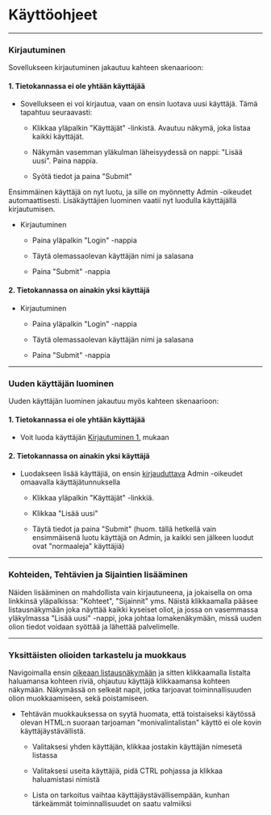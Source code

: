 # Käyttöohjeet

---------

### Kirjautuminen

Sovellukseen kirjautuminen jakautuu kahteen skenaarioon:
#### 1. Tietokannassa ei ole yhtään käyttäjää
* Sovellukseen ei voi kirjautua, vaan on ensin luotava uusi käyttäjä. Tämä tapahtuu seuraavasti:

  * Klikkaa yläpalkin "Käyttäjät" -linkistä. Avautuu näkymä, joka listaa kaikki käyttäjät.

  * Näkymän vasemman yläkulman läheisyydessä on nappi: "Lisää uusi". Paina nappia.

  * Syötä tiedot ja paina "Submit"

Ensimmäinen käyttäjä on nyt luotu, ja sille on myönnetty Admin -oikeudet automaattisesti.
Lisäkäyttäjien luominen vaatii nyt luodulla käyttäjällä kirjautumisen.

* Kirjautuminen
  * Paina yläpalkin "Login" -nappia

  * Täytä olemassaolevan käyttäjän nimi ja salasana

  * Paina "Submit" -nappia


#### 2. Tietokannassa on ainakin yksi käyttäjä

* Kirjautuminen
  * Paina yläpalkin "Login" -nappia

  * Täytä olemassaolevan käyttäjän nimi ja salasana

  * Paina "Submit" -nappia

---------


### Uuden käyttäjän luominen

Uuden käyttäjän luominen jakautuu myös kahteen skenaarioon:
#### 1. Tietokannassa ei ole yhtään käyttäjää
* Voit luoda käyttäjän [Kirjautuminen 1.](#kirjautuminen) mukaan

#### 2. Tietokannassa on ainakin yksi käyttäjä
* Luodakseen lisää käyttäjiä, on ensin [kirjauduttava](#2-tietokannassa-on-ainakin-yksi-käyttäjä) Admin -oikeudet omaavalla käyttäjätunnuksella

  * Klikkaa yläpalkin "Käyttäjät" -linkkiä.

  * Klikkaa "Lisää uusi"

  * Täytä tiedot ja paina "Submit"
    (huom. tällä hetkellä vain ensimmäisenä luotu käyttäjä on Admin, ja kaikki
    sen jälkeen luodut ovat "normaaleja" käyttäjiä)


-------

### Kohteiden, Tehtävien ja Sijaintien lisääminen

Näiden lisääminen on mahdollista vain kirjautuneena, ja jokaisella on oma linkkinsä
yläpalkissa: "Kohteet", "Sijainnit" yms.
Näistä klikkaamalla pääsee listausnäkymään joka näyttää kaikki kyseiset oliot,
ja jossa on vasemmassa yläkylmassa "Lisää uusi" -nappi, joka johtaa lomakenäkymään,
missä uuden olion tiedot voidaan syöttää ja lähettää palvelimelle.


----------

### Yksittäisten olioiden tarkastelu ja muokkaus

Navigoimalla ensin [oikeaan listausnäkymään](#kohteiden,-tehtävien-ja-sijaintien-lisääminen)
ja sitten klikkaamalla listalta haluamansa kohteen riviä, ohjautuu käyttäjä klikkaamansa kohteen
näkymään.
Näkymässä on selkeät napit, jotka tarjoavat toiminnallisuuden olion muokkaamiseen, sekä poistamiseen.

* Tehtävän muokkauksessa on syytä huomata, että toistaiseksi käytössä olevan HTML:n suoraan tarjoaman
"monivalintalistan" käyttö ei ole kovin käyttäjäystävällistä.

  * Valitaksesi yhden käyttäjän, klikkaa jostakin käyttäjän nimesetä listassa

  * Valitaksesi useita käyttäjiä, pidä CTRL pohjassa ja klikkaa haluamistasi nimistä

  * Lista on tarkoitus vaihtaa käyttäjäystävällisempään, kunhan tärkeämmät toiminnallisuudet on saatu valmiiksi
